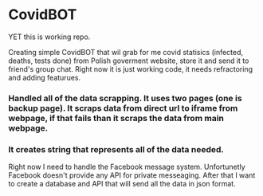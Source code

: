 # CovidBOT

YET this is working repo.

Creating simple CovidBOT that wil grab for me covid statisics (infected, deaths, tests done) from Polish goverment website, store it and send it to friend's group chat.
Right now it is just working code, it needs refractoring and adding featurues. 

### Handled all of the data scrapping. It uses two pages (one is backup page). It scraps data from direct url to iframe from webpage, if that fails than it scraps the data from main webpage.
### It creates string that represents all of the data needed.

Right now I need to handle the Facebook message system. Unfortunetly Facebook doesn't provide any API for private messeaging. 
After that I want to create a database and API that will send all the data in json format.
